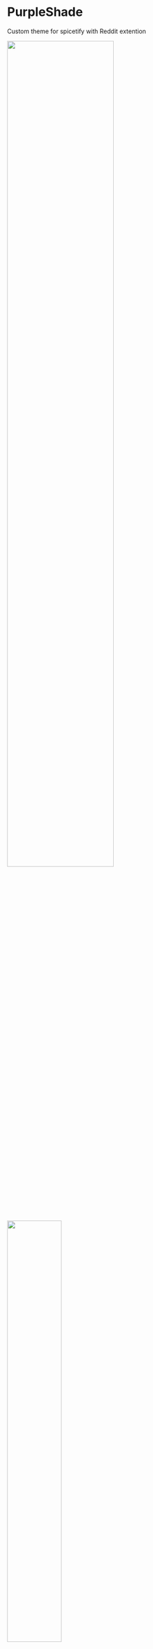 # PurpleShade
Custom theme for spicetify with Reddit extention

<img src="https://i.imgur.com/l1LVsWj.png" width="70%">
<img src="https://i.imgur.com/Es7vG43.png" width="50%" style="display: inline">
<img src="https://i.imgur.com/6igVbwg.png" width="50%" style="display: inline">


### Installing
Paste the folder in spicetify-cli/Themes in your user directory

### Prerequisites

[Spotify](https://www.spotify.com "Spotify Desktop")     
[Spicetify-CLI](https://github.com/khanhas/spicetify-cli "Spicetify-CLI Github")
